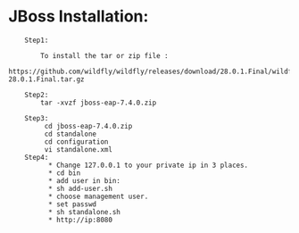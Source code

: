 # JBoss Installation:
        Step1:
        
            To install the tar or zip file :
            https://github.com/wildfly/wildfly/releases/download/28.0.1.Final/wildfly-28.0.1.Final.tar.gz
            
        Step2:
            tar -xvzf jboss-eap-7.4.0.zip
      
        Step3:
             cd jboss-eap-7.4.0.zip
             cd standalone
             cd configuration
             vi standalone.xml
        Step4:
              * Change 127.0.0.1 to your private ip in 3 places.
              * cd bin 
              * add user in bin:
              * sh add-user.sh
              * choose management user.
              * set passwd
              * sh standalone.sh
              * http://ip:8080
             

